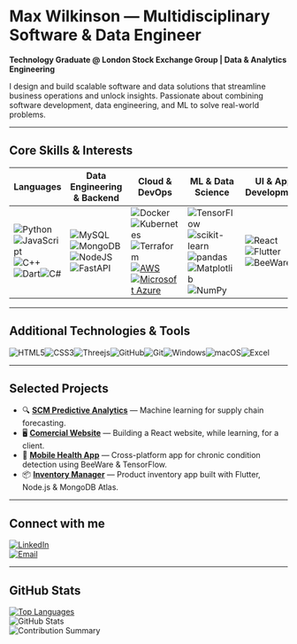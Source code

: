 # Max Wilkinson — Multidisciplinary Software & Data Engineer

**Technology Graduate @ London Stock Exchange Group | Data & Analytics Engineering**

I design and build scalable software and data solutions that streamline business operations and unlock insights. Passionate about combining software development, data engineering, and ML to solve real-world problems.

---

## Core Skills & Interests

| Languages              | Data Engineering & Backend                | Cloud & DevOps                     | ML & Data Science              | UI & App Development           |
|-----------------------|------------------------------------------|----------------------------------|-------------------------------|-------------------------------|
|![Python](https://img.shields.io/badge/python-3670A0?style=for-the-badge&logo=python&logoColor=ffdd54)![JavaScript](https://img.shields.io/badge/javascript-%23323330.svg?style=for-the-badge&logo=javascript&logoColor=%23F7DF1E)![C++](https://img.shields.io/badge/c++-%2300599C.svg?style=for-the-badge&logo=c%2B%2B&logoColor=white)![Dart](https://img.shields.io/badge/Dart-2192b5?style=for-the-badge&logo=dart&logoColor=white)![C#](https://img.shields.io/badge/c%23-%23239120.svg?style=for-the-badge&logo=csharp&logoColor=white)|![MySQL](https://img.shields.io/badge/mysql-00598E?style=for-the-badge&logo=mysql&logoColor=white)![MongoDB](https://img.shields.io/badge/Mongodb-47A248?style=for-the-badge&logo=mongodb&logoColor=white)![NodeJS](https://img.shields.io/badge/node.js-6DA55F?style=for-the-badge&logo=node.js&logoColor=white)![FastAPI](https://img.shields.io/badge/FastAPI-005571?style=for-the-badge&logo=fastapi)|![Docker](https://img.shields.io/badge/Docker-2496ED?style=for-the-badge&logo=docker&logoColor=white)![Kubernetes](https://img.shields.io/badge/Kubernetes-326CE5?style=for-the-badge&logo=kubernetes&logoColor=white)![Terraform](https://img.shields.io/badge/Terraform-623CE4?style=for-the-badge&logo=terraform&logoColor=white)[![AWS](https://custom-icon-badges.demolab.com/badge/AWS-%23FF9900.svg?logo=aws&logoColor=white)](#)[![Microsoft Azure](https://custom-icon-badges.demolab.com/badge/Microsoft%20Azure-0089D6?logo=msazure&logoColor=white)](#)|![TensorFlow](https://img.shields.io/badge/TensorFlow-%23FF6F00.svg?style=for-the-badge&logo=TensorFlow&logoColor=white)![scikit-learn](https://img.shields.io/badge/scikit_learn-F7931E?style=for-the-badge&logo=scikit-learn&logoColor=white)![pandas](https://img.shields.io/badge/pandas-150458?style=for-the-badge&logo=pandas&logoColor=white)![Matplotlib](https://img.shields.io/badge/Matplotlib-%23ffffff.svg?style=for-the-badge&logo=Matplotlib&logoColor=black)![NumPy](https://img.shields.io/badge/numpy-%23013243.svg?style=for-the-badge&logo=numpy&logoColor=white)|![React](https://img.shields.io/badge/react-%2320232a.svg?style=for-the-badge&logo=react&logoColor=%2361DAFB)![Flutter](https://img.shields.io/badge/Flutter-%2302569B.svg?style=for-the-badge&logo=Flutter&logoColor=white)![BeeWare](https://img.shields.io/badge/🐝_beeware-F09436?style=for-the-badge&logo=beeware&logoColor=white)       |

---

## Additional Technologies & Tools
 ![HTML5](https://img.shields.io/badge/HTML5-E34F26?style=for-the-badge&logo=html5&logoColor=white)![CSS3](https://img.shields.io/badge/CSS3-1572B6?style=for-the-badge&logo=css3&logoColor=white)![Threejs](https://img.shields.io/badge/threejs-black?style=for-the-badge&logo=three.js&logoColor=white)![GitHub](https://img.shields.io/badge/GitHub-181717?style=for-the-badge&logo=github&logoColor=white)![Git](https://img.shields.io/badge/Git-F05032?style=for-the-badge&logo=git&logoColor=white)![Windows](https://img.shields.io/badge/Windows-0078D6?style=for-the-badge&logo=windows&logoColor=white)![macOS](https://img.shields.io/badge/macOS-000000?style=for-the-badge&logo=apple&logoColor=white)![Excel](https://img.shields.io/badge/Excel-217346?style=for-the-badge&logo=microsoft-excel&logoColor=white)

---

## Selected Projects

- 🔍 **[SCM Predictive Analytics](https://github.com/mwilko/SCM-Predictive-Analytics)** — Machine learning for supply chain forecasting.
- 🖥️ **[Comercial Website](https://github.com/mwilko/LGC)** — Building a React website, while learning, for a client.
- 📱 **[Mobile Health App](https://github.com/mwilko/Mobile_Health_App)** — Cross-platform app for chronic condition detection using BeeWare & TensorFlow.
- 📦 **[Inventory Manager](https://github.com/mwilko/Inventory-Manager)** — Product inventory app built with Flutter, Node.js & MongoDB Atlas.

---

## Connect with me

[![LinkedIn](https://img.shields.io/badge/LinkedIn-Connect-blue?style=flat-square&logo=linkedin&logoColor=white)](https://www.linkedin.com/in/max-wilkinson-63716a216/)  
[![Email](https://img.shields.io/badge/Outlook-Contact_Me-0078D4?style=flat-square&logo=microsoftoutlook&logoColor=white)](mailto:mjswilkinson@outlook.com)

---

## GitHub Stats

<a href="https://github.com/mwilko"><img alt="Top Languages" src="https://github-readme-stats.vercel.app/api/top-langs/?username=mwilko&langs_count=8&count_private=true&layout=compact&theme=tokyonight&hide_border=true&bg_color=0D1117" /></a>  
![GitHub Stats](https://github-readme-stats.vercel.app/api?username=mwilko&show_icons=true&theme=tokyonight)  
![Contribution Summary](https://github-profile-summary-cards.vercel.app/api/cards/profile-details?username=mwilko&theme=tokyonight)
